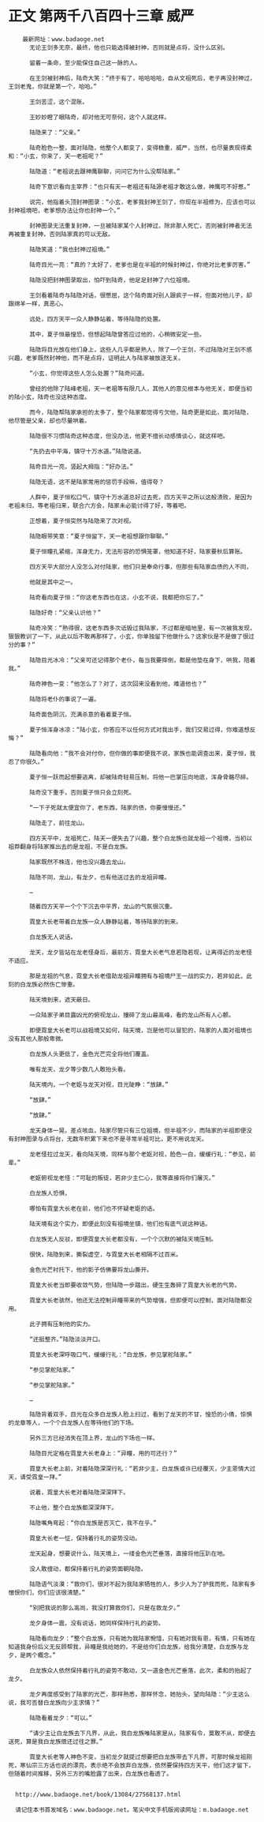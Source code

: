 # 正文 第两千八百四十三章 威严
        最新网址：www.badaoge.net
          无论王剑多无奈，最终，他也只能选择被封神，否则就是点将，没什么区别。
      
          留着一条命，至少能保住自己这一脉的人。
      
          在王剑被封神后，陆奇大笑：“终于有了，哈哈哈哈，自从文祖死后，老子再没封神过，王剑老鬼，你就是第一个，哈哈。”
      
          王剑苦涩，这个混账。
      
          王妙妙瞪了眼陆奇，却对他无可奈何，这个人就这样。
      
          陆隐来了：“父亲。”
      
          陆奇脸色一整，面对陆隐，他整个人都变了，变得稳重，威严，当然，也尽量表现得柔和：“小玄，你来了，天一老祖呢？”
      
          陆隐道：“老祖说去跟神鹰聊聊，问问它为什么没帮陆家。”
      
          陆奇下意识看向主宰界：“也只有天一老祖还有陆源老祖才敢这么做，神鹰可不好惹。”
      
          说完，他指着头顶封神图录：“小玄，老爹我封神王剑了，你现在半祖修为，应该也可以封神祖境吧，老爹想办法让你也封神一个。”
      
          封神图录无法重复封神，一旦被陆家某个人封神过，除非那人死亡，否则被封神者无法再被重复封神，否则陆家真的可以无敌。
      
          陆隐笑道：“我也封神过祖境。”
      
          陆奇目光一亮：“真的？太好了，老爹也是在半祖的时候封神过，你绝对比老爹厉害。”
      
          陆隐没把封神图录取出，怕吓到陆奇，他足足封神了六位祖境。
      
          王剑看着陆奇与陆隐对话，很憋屈，这个陆奇面对别人跟疯子一样，但面对他儿子，却跟绵羊一样，真恶心。
      
          远处，四方天平一众人静静站着，等待陆隐的处置。
      
          其中，夏子恒最惶恐，但想起陆隐曾答应过他的，心稍微安定一些。
      
          陆隐将目光放在他们身上，这些人几乎都是熟人，除了一个王剑，不过陆隐对王剑不感兴趣，老爹既然封神他，而不是点将，证明此人与陆家被放逐无关。
      
          “小玄，你觉得这些人怎么处置？”陆奇问道。
      
          曾经的他除了陆峰老祖，天一老祖等有限几人，其他人的意见根本与他无关，即便当初的陆小玄，陆奇也没这种态度。
      
          而今，陆隐帮陆家承担的太多了，整个陆家都觉得亏欠他，陆奇更是如此，面对陆隐，他尽管是父亲，却也尽量哄着。
      
          陆隐很不习惯陆奇这种态度，但没办法，他更不擅长动感情谈心，就这样吧。
      
          “先扔去中平海，镇守十万水道。”陆隐说道。
      
          陆奇目光一亮，竖起大拇指：“好办法。”
      
          陆隐无语，这不是陆家常用的惩罚手段嘛，值得夸？
      
          人群中，夏子恒松口气，镇守十万水道总好过去死，四方天平之所以这般溃败，是因为老祖未归，等老祖归来，联合六方会，陆家未必能讨得了好，等着吧。
      
          正想着，夏子恒突然与陆隐来了次对视。
      
          陆隐眼带笑意：“夏子恒留下，天一老祖想跟你聊聊。”
      
          夏子恒瞳孔紧缩，浑身无力，无法形容的恐惧笼罩，他知道不好，陆家要秋后算账。
      
          四方天平大部分人没怎么对付陆家，他们只是奉命行事，但那些有陆家血债的人不同，
      
          他就是其中之一。
      
          陆奇看向夏子恒：“你这老东西也在这，小玄不说，我都把你忘了。”
      
          陆隐好奇：“父亲认识他？”
      
          陆奇冷笑：“熟得很，这老东西多次诋毁过我陆家，不过都是暗地里，有一次被我发现，狠狠教训了一下，从此以后不敢再那样了，小玄，你单独留下他做什么？这家伙是不是做了很过分的事？”
      
          陆隐目光冰冷：“父亲可还记得那个老仆，每当我要摔倒，都是他垫在身下，哄我，陪着我。”
      
          陆奇神色一变：“他怎么了？对了，这次回来没看到他，难道他也？”
      
          陆隐将老仆的事说了一遍。
      
          陆奇面色阴沉，充满杀意的看着夏子恒。
      
          夏子恒浑身冰凉：“陆小玄，你答应不以任何方式对我出手，我们交易过得，你难道想反悔？”
      
          陆隐看向他：“我不会对付你，但你做的事即便我不说，家族也能调查出来，夏子恒，我忍了你很久。”
      
          夏子恒一跃而起想要逃离，却被陆奇轻易压制，将他一巴掌压向地底，浑身骨骼尽碎。
      
          陆奇没下重手，否则夏子恒只会立刻死。
      
          “一下子死就太便宜你了，老东西，陆家的债，你要慢慢还。”
      
          陆隐走了，前往龙山。
      
          四方天平中，龙祖死亡，陆天一便失去了兴趣，整个白龙族也就龙祖一个祖境，当初以祖莽翻身将陆家推出去的是龙祖，不是白龙族。
      
          陆家既然不株连，他也没兴趣去龙山。
      
          陆隐不同，龙山，有龙夕，也有他送过去的龙祖异瞳。
      
          …
      
          随着四方天平一个个下沉去中平界，龙山的气氛很沉重。
      
          霓皇大长老带着白龙族一众人静静站着，等待陆家的到来。
      
          白龙族无人说话。
      
          龙天，龙夕皆站在龙老怪身后，最前方，霓皇大长老气息若隐若现，让离得近的龙老怪不适应。
      
          那是龙祖的气息，霓皇大长老借助龙祖异瞳拥有与祖境尸王一战的实力，若非如此，此刻的白龙族必然伤亡惨重。
      
          陆天境到来，遮天蔽日。
      
          一众陆家子弟目露凶光的俯视龙山，撞碎了龙山最高峰，看的龙山所有人心颤。
      
          即便霓皇大长老可以战祖境又如何，陆天境，岂是他可以冒犯的，陆家的人面对祖境也没有其他人那般卑微。
      
          白龙族人头更低了，金色光芒完全将他们覆盖。
      
          唯有龙天，龙夕等少数几人敢抬头看。
      
          陆天境内，一个老妪与龙天对视，目光陡睁：“放肆。”
      
          “放肆。”
      
          “放肆。”
      
          龙天身体一晃，差点咳血，陆家尽管只有三位祖境，但半祖不少，而陆家的半祖即便没有封神图录与点将台，无数年积累下来也不是寻常半祖可比，更不用说龙天。
      
          龙老怪拉过龙天，看向陆天境，同样与那个老妪对视，脸色一白，缓缓行礼：“参见，前辈。”
      
          老妪俯视龙老怪：“可耻的叛徒，若非少主仁心，我等直接将你们屠灭。”
      
          白龙族人恐惧，
      
          哪怕有霓皇大长老在前，他们也不怀疑老妪的话。
      
          陆天境有这个实力，即便此刻没有祖境坐镇，他们也有底气说这种话。
      
          白龙族无人反驳，即便霓皇大长老都没有，一个个沉默的被陆天境压制。
      
          很快，陆隐到来，撕裂虚空，与霓皇大长老相隔不过百米。
      
          金色光芒衬托下，他的影子仿佛要将龙山撕开。
      
          霓皇大长老当即要收敛气势，但陆隐一步踏出，硬生生轰碎了霓皇大长老的气势。
      
          霓皇大长老骇然，他还无法控制异瞳带来的气势增强，但即便可以控制，面对陆隐都没用。
      
          此子拥有压制他的实力。
      
          “还挺整齐。”陆隐淡淡开口。
      
          霓皇大长老深呼吸口气，缓缓行礼：“白龙族，参见掌舵陆家。”
      
          “参见掌舵陆家。”
      
          “参见掌舵陆家。”
      
          …
      
          陆隐背着双手，目光在众多白龙族人脸上扫过，看到了龙天的不甘，惶恐的小倩，惊惧的龙章等人，一个个白龙族人在等待他们的下场。
      
          另外三方已经消失在顶上界，龙山的下场也一样。
      
          陆隐目光定格在霓皇大长老身上：“异瞳，用的可还行？”
      
          霓皇大长老上前，对着陆隐深深行礼：“若非少主，白龙族或许已经覆灭，少主恩情大过天，请受霓皇一拜。”
      
          说着，霓皇大长老对着陆隐深深拜下。
      
          不止他，整个白龙族都深深拜下。
      
          陆隐嘴角弯起：“你白龙族是否灭亡，我不在乎。”
      
          霓皇大长老一怔，保持着行礼的姿势没动。
      
          龙天起身，想要说什么，陆天境上，一缕金色光芒垂落，直接将他压趴在地。
      
          没人敢擅动，都保持着行礼的姿势面朝陆隐。
      
          陆隐语气淡漠：“救你们，很对不起为我陆家牺牲的人，多少人为了护我而死，陆家有多憎恨你们，你们应该很清楚。”
      
          “别把我说的那么高尚，我没打算救你们，只是在救龙夕。”
      
          龙夕身体一震，没有说话，她同样保持行礼的姿势。
      
          陆隐看向龙夕：“整个白龙族，只有她为我陆家惋惜，只有她对我有恩，有情，只有她在知道我身份后义无反顾帮我，异瞳是我给她的，不是给你们白龙族，给我分清楚，白龙族与龙夕，是两个概念。”
      
          白龙族众人依然保持着行礼的姿势不敢动，又一道金色光芒垂落，此次，柔和的抬起了龙夕。
      
          龙夕再度感受到了陆家的光芒，那样熟悉，那样怀念，她抬头，望向陆隐：“少主这么说，我可否替白龙族向少主求情？”
      
          陆隐看着龙夕：“可以。”
      
          “请少主让白龙族去下凡界，从此，我白龙族唯陆家是从，陆家有令，莫敢不从，即便去送死，算是我白龙族偿还过往之罪。”
      
          霓皇大长老等人神色不变，当初龙夕就提过想要把白龙族带去下凡界，可那时候龙祖刚死，寒仙宗三方话也说的漂亮，表示绝不会放弃白龙族，依然要保持四方天平，他们这才留下，但随着时间推移，另外三方的嘴脸露了出来，白龙族也看透了。
      
      
      http://www.badaoge.net/book/13084/27568137.html
      
      请记住本书首发域名：www.badaoge.net。笔尖中文手机版阅读网址：m.badaoge.net